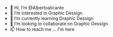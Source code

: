 - 👋 Hi, I’m @Albertoalicante
- 👀 I’m interested in Graphic Dessign
- 🌱 I’m currently learning Graphic Dessign
- 💞️ I’m looking to collaborate on Graphic Dessign
- 📫 How to reach me ... I'm here

<!---
Albertoalicante/Albertoalicante is a ✨ special ✨ repository because its `README.md` (this file) appears on your GitHub profile.
You can click the Preview link to take a look at your changes.
--->
